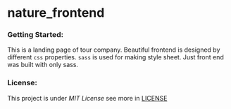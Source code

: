 # nature_frontend

### Getting Started:
This is a landing page of tour company. Beautiful frontend is designed by different `css` properties. `sass` is used for making style sheet. Just front end was built with only sass.

### License:
This project is under _MIT License_ see more in [LICENSE](https://github.com/codeslash21/nature_frontend/blob/master/LICENSE)
